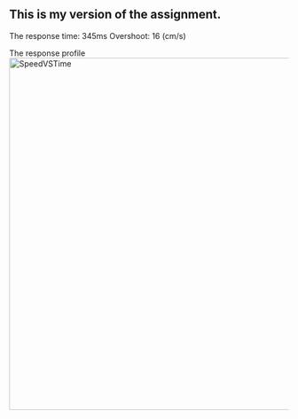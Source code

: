 ## This is my version of the assignment.

The response time: 345ms
Overshoot: 16 (cm/s)

The response profile
<img width="636" alt="SpeedVSTime" src="https://user-images.githubusercontent.com/114944956/200364557-2bc2f398-c5e8-4bc7-8cc7-037a1476bca4.png">
